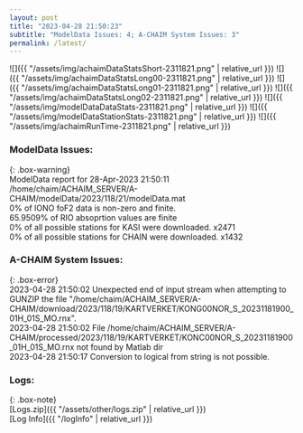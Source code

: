 ```yaml
---
layout: post
title: "2023-04-28 21:50:23"
subtitle: "ModelData Issues: 4; A-CHAIM System Issues: 3"
permalink: /latest/
---
```


![]({{ "/assets/img/achaimDataStatsShort-2311821.png" | relative_url }})
![]({{ "/assets/img/achaimDataStatsLong00-2311821.png" | relative_url }})
![]({{ "/assets/img/achaimDataStatsLong01-2311821.png" | relative_url }})
![]({{ "/assets/img/achaimDataStatsLong02-2311821.png" | relative_url }})
![]({{ "/assets/img/modelDataDataStats-2311821.png" | relative_url }})
![]({{ "/assets/img/modelDataStationStats-2311821.png" | relative_url }})
![]({{ "/assets/img/achaimRunTime-2311821.png" | relative_url }})


### ModelData Issues:  
  
{: .box-warning}  
 ModelData report for 28-Apr-2023 21:50:11   
 /home/chaim/ACHAIM_SERVER/A-CHAIM/modelData/2023/118/21/modelData.mat   
 0% of IONO foF2 data is non-zero and finite.   
 65.9509% of RIO absoprtion values are finite   
 0% of all possible stations for KASI were downloaded. x2471   
 0% of all possible stations for CHAIN were downloaded. x1432   
  
### A-CHAIM System Issues:  
  
{: .box-error}  
2023-04-28 21:50:02 Unexpected end of input stream when attempting to GUNZIP the file "/home/chaim/ACHAIM_SERVER/A-CHAIM/download/2023/118/19/KARTVERKET/KONG00NOR_S_20231181900_01H_01S_MO.rnx".  
2023-04-28 21:50:02 File /home/chaim/ACHAIM_SERVER/A-CHAIM/processed/2023/118/19/KARTVERKET/KONC00NOR_S_20231181900_01H_01S_MO.rnx not found by Matlab dir  
2023-04-28 21:50:17 Conversion to logical from string is not possible.  

### Logs:  
  
{: .box-note}  
[Logs.zip]({{ "/assets/other/logs.zip" | relative_url }})  
[Log Info]({{ "/logInfo" | relative_url }})  
